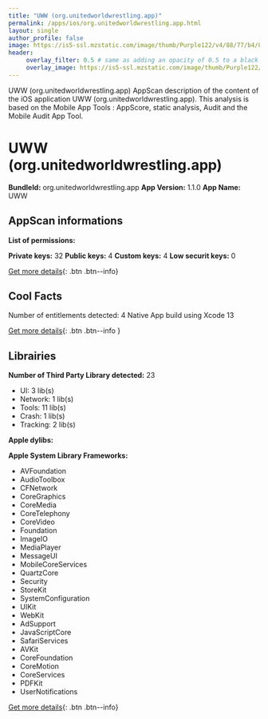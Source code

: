 ```yaml
---
title: "UWW (org.unitedworldwrestling.app)"
permalink: /apps/ios/org.unitedworldwrestling.app.html
layout: single
author_profile: false
image: https://is5-ssl.mzstatic.com/image/thumb/Purple122/v4/88/77/b4/8877b493-63d3-0bca-ec4c-f54b38b4c712/AppIcon-1x_U007emarketing-0-10-0-85-220.png/512x512bb.jpg
header: 
     overlay_filter: 0.5 # same as adding an opacity of 0.5 to a black background
     overlay_image: https://is5-ssl.mzstatic.com/image/thumb/Purple122/v4/88/77/b4/8877b493-63d3-0bca-ec4c-f54b38b4c712/AppIcon-1x_U007emarketing-0-10-0-85-220.png/512x512bb.jpg
---
```

UWW (org.unitedworldwrestling.app) AppScan description of the content of the iOS application UWW (org.unitedworldwrestling.app). This analysis is based on the Mobile App Tools : AppScore, static analysis, Audit and the Mobile Audit App Tool.

# UWW (org.unitedworldwrestling.app)

**BundleId:** org.unitedworldwrestling.app
**App Version:** 1.1.0
**App Name:** UWW


## AppScan informations 

**List of permissions:** 
  
  
**Private keys:** 32
**Public keys:** 4
**Custom keys:** 4
**Low securit keys:** 0
  
[Get more details](/pricing.html){: .btn .btn--info}

## Cool Facts

Number of entitlements detected: 4
Native App
build using Xcode 13
  
[Get more details](/pricing.html){: .btn .btn--info }

## Librairies 
**Number of Third Party Library detected:** 23
- UI: 3 lib(s)
- Network: 1 lib(s)
- Tools: 11 lib(s)
- Crash: 1 lib(s)
- Tracking: 2 lib(s)


**Apple dylibs:**


**Apple System Library Frameworks:**
- AVFoundation
- AudioToolbox
- CFNetwork
- CoreGraphics
- CoreMedia
- CoreTelephony
- CoreVideo
- Foundation
- ImageIO
- MediaPlayer
- MessageUI
- MobileCoreServices
- QuartzCore
- Security
- StoreKit
- SystemConfiguration
- UIKit
- WebKit
- AdSupport
- JavaScriptCore
- SafariServices
- AVKit
- CoreFoundation
- CoreMotion
- CoreServices
- PDFKit
- UserNotifications


  
[Get more details](/pricing.html){: .btn .btn--info}

